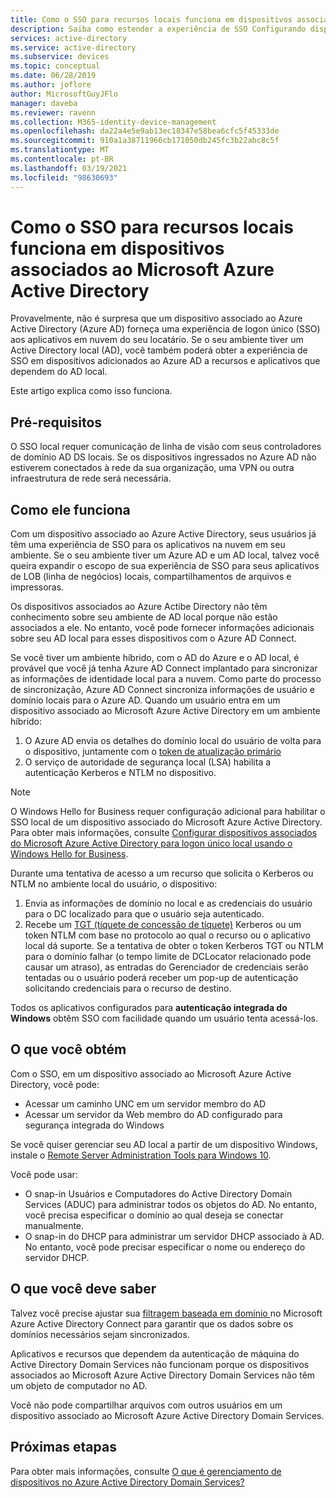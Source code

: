 ```yaml
---
title: Como o SSO para recursos locais funciona em dispositivos associados ao Azure AD | Microsoft Docs
description: Saiba como estender a experiência de SSO Configurando dispositivos ingressados no Azure Active Directory híbrido.
services: active-directory
ms.service: active-directory
ms.subservice: devices
ms.topic: conceptual
ms.date: 06/28/2019
ms.author: joflore
author: MicrosoftGuyJFlo
manager: daveba
ms.reviewer: ravenn
ms.collection: M365-identity-device-management
ms.openlocfilehash: da22a4e5e9ab13ec18347e58bea6cfc5f45333de
ms.sourcegitcommit: 910a1a38711966cb171050db245fc3b22abc8c5f
ms.translationtype: MT
ms.contentlocale: pt-BR
ms.lasthandoff: 03/19/2021
ms.locfileid: "98630693"
---
```

# <a name="how-sso-to-on-premises-resources-works-on-azure-ad-joined-devices"></a>Como o SSO para recursos locais funciona em dispositivos associados ao Microsoft Azure Active Directory

Provavelmente, não é surpresa que um dispositivo associado ao Azure Active Directory (Azure AD) forneça uma experiência de logon único (SSO) aos aplicativos em nuvem do seu locatário. Se o seu ambiente tiver um Active Directory local (AD), você também poderá obter a experiência de SSO em dispositivos adicionados ao Azure AD a recursos e aplicativos que dependem do AD local. 

Este artigo explica como isso funciona.

## <a name="prerequisites"></a>Pré-requisitos

O SSO local requer comunicação de linha de visão com seus controladores de domínio AD DS locais. Se os dispositivos ingressados no Azure AD não estiverem conectados à rede da sua organização, uma VPN ou outra infraestrutura de rede será necessária. 

## <a name="how-it-works"></a>Como ele funciona 

Com um dispositivo associado ao Azure Active Directory, seus usuários já têm uma experiência de SSO para os aplicativos na nuvem em seu ambiente. Se o seu ambiente tiver um Azure AD e um AD local, talvez você queira expandir o escopo de sua experiência de SSO para seus aplicativos de LOB (linha de negócios) locais, compartilhamentos de arquivos e impressoras.

Os dispositivos associados ao Azure Actibe Directory não têm conhecimento sobre seu ambiente de AD local porque não estão associados a ele. No entanto, você pode fornecer informações adicionais sobre seu AD local para esses dispositivos com o Azure AD Connect.

Se você tiver um ambiente híbrido, com o AD do Azure e o AD local, é provável que você já tenha Azure AD Connect implantado para sincronizar as informações de identidade local para a nuvem. Como parte do processo de sincronização, Azure AD Connect sincroniza informações de usuário e domínio locais para o Azure AD. Quando um usuário entra em um dispositivo associado ao Microsoft Azure Active Directory em um ambiente híbrido:

1. O Azure AD envia os detalhes do domínio local do usuário de volta para o dispositivo, juntamente com o [token de atualização primário](concept-primary-refresh-token.md)
1. O serviço de autoridade de segurança local (LSA) habilita a autenticação Kerberos e NTLM no dispositivo.

>[!NOTE]
> O Windows Hello for Business requer configuração adicional para habilitar o SSO local de um dispositivo associado do Microsoft Azure Active Directory. Para obter mais informações, consulte [Configurar dispositivos associados do Microsoft Azure Active Directory para logon único local usando o Windows Hello for Business](/windows/security/identity-protection/hello-for-business/hello-hybrid-aadj-sso-base). 

Durante uma tentativa de acesso a um recurso que solicita o Kerberos ou NTLM no ambiente local do usuário, o dispositivo:

1. Envia as informações de domínio no local e as credenciais do usuário para o DC localizado para que o usuário seja autenticado.
1. Recebe um [TGT (tíquete de concessão de tíquete)](/windows/desktop/secauthn/ticket-granting-tickets) Kerberos ou um token NTLM com base no protocolo ao qual o recurso ou o aplicativo local dá suporte. Se a tentativa de obter o token Kerberos TGT ou NTLM para o domínio falhar (o tempo limite de DCLocator relacionado pode causar um atraso), as entradas do Gerenciador de credenciais serão tentadas ou o usuário poderá receber um pop-up de autenticação solicitando credenciais para o recurso de destino.

Todos os aplicativos configurados para **autenticação integrada do Windows** obtêm SSO com facilidade quando um usuário tenta acessá-los.

## <a name="what-you-get"></a>O que você obtém

Com o SSO, em um dispositivo associado ao Microsoft Azure Active Directory, você pode: 

- Acessar um caminho UNC em um servidor membro do AD
- Acessar um servidor da Web membro do AD configurado para segurança integrada do Windows 

Se você quiser gerenciar seu AD local a partir de um dispositivo Windows, instale o [Remote Server Administration Tools para Windows 10](https://www.microsoft.com/download/details.aspx?id=45520).

Você pode usar:

- O snap-in Usuários e Computadores do Active Directory Domain Services (ADUC) para administrar todos os objetos do AD. No entanto, você precisa especificar o domínio ao qual deseja se conectar manualmente.
- O snap-in do DHCP para administrar um servidor DHCP associado à AD. No entanto, você pode precisar especificar o nome ou endereço do servidor DHCP.
 
## <a name="what-you-should-know"></a>O que você deve saber

Talvez você precise ajustar sua [ filtragem baseada em domínio ](../hybrid/how-to-connect-sync-configure-filtering.md#domain-based-filtering) no Microsoft Azure Active Directory Connect para garantir que os dados sobre os domínios necessários sejam sincronizados.

Aplicativos e recursos que dependem da autenticação de máquina do Active Directory Domain Services não funcionam porque os dispositivos associados ao Microsoft Azure Active Directory Domain Services não têm um objeto de computador no AD. 

Você não pode compartilhar arquivos com outros usuários em um dispositivo associado ao Microsoft Azure Active Directory Domain Services.

## <a name="next-steps"></a>Próximas etapas

Para obter mais informações, consulte [O que é gerenciamento de dispositivos no Azure Active Directory Domain Services?](overview.md) 
